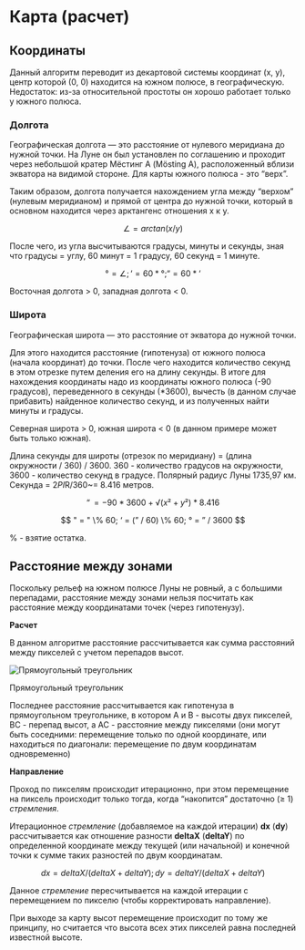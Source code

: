 # Карта (расчет)

## Координаты

Данный алгоритм переводит из декартовой системы координат (x, y), центр которой (0, 0) находится на южном полюсе, в географическую. Недостаток: из-за относительной простоты он хорошо работает только у южного полюса.

### Долгота

Географическая долгота — это расстояние от нулевого меридиана до нужной точки. На Луне он был установлен по соглашению и проходит через небольшой кратер Мёстинг А (Mösting A), расположенный вблизи экватора на видимой стороне. Для карты южного полюса - это “верх”.

Таким образом, долгота получается нахождением угла между “верхом” (нулевым меридианом) и прямой от центра до нужной точки, который в основном находится через арктангенс отношения x к y.

$$
∠ = arctan(x/y)
$$

После чего, из угла высчитываются градусы, минуты и секунды, зная что градусы = углу, 60 минут = 1 градусу, 60 секунд = 1 минуте.

$$
° = ∠; ‘ = 60 * °; “ = 60 * ‘
$$

Восточная долгота > 0, западная долгота < 0.

### Широта

Географическая широта — это расстояние от экватора до нужной точки.

Для этого находится расстояние (гипотенуза) от южного полюса (начала координат) до точки. После чего находится количество секунд в этом отрезке путем деления его на длину секунды. В итоге для нахождения координаты надо из координаты южного полюса (-90 градусов), переведенного в секунды (*3600), вычесть (в данном случае прибавить) найденное количество секунд, и из полученных найти минуты и градусы.

Северная широта > 0, южная широта < 0 (в данном примере может быть только южная).

Длина секунды для широты (отрезок по меридиану) = (длина окружности / 360) / 3600. 360 - количество градусов на окружности, 3600 - количество секунд в градусе. Полярный радиус Луны 1735,97 км. Секунда = 2*PI*R/360~= 8.416 метров.

$$
“ = -90 * 3600 + √(x² + y²) * 8.416
$$

$$
" = " \% 60; ‘ = (” / 60) \% 60; ° = ” / 3600
$$

% - взятие остатка.

## Расстояние между зонами

Поскольку рельеф на южном полюсе Луны не ровный, а с большими перепадами, расстояние между зонами нельзя посчитать как расстояние между координатами точек (через гипотенузу).

**Расчет**

В данном алгоритме расстояние рассчитывается как сумма расстояний между пикселей с учетом перепадов высот.

![Прямоугольный треугольник](https://cdn-user84060.skyeng.ru/uploads/617bdef303a40608750859-67b99a7804c1d310687701.webp)

Прямоугольный треугольник

Последнее расстояние рассчитывается как гипотенуза в прямоугольном треугольнике, в котором A и B - высоты двух пикселей, BC - перепад высот, а AC - расстояние между пикселями (они могут быть соседними: перемещение только по одной координате, или находиться по диагонали: перемещение по двум координатам одновременно)

**Направление**

Проход по пикселям происходит итерационно, при этом перемещение на пиксель происходит только тогда, когда “накопится” достаточно (≥ 1) *стремления*.

Итерационное *стремление* (добавляемое на каждой итерации) **dx** (**dy**) рассчитывается как отношение разности **deltaX** (**deltaY**) по определенной координате между текущей (или начальной) и конечной точки к сумме таких разностей по двум координатам.

$$
dx = deltaX / (deltaX + deltaY); dy = deltaY / (deltaX + deltaY)
$$

Данное *стремление* пересчитывается на каждой итерации с перемещением по пикселю (чтобы корректировать направление).

При выходе за карту высот перемещение происходит по тому же принципу, но считается что высота всех этих пикселей равна последней известной высоте.